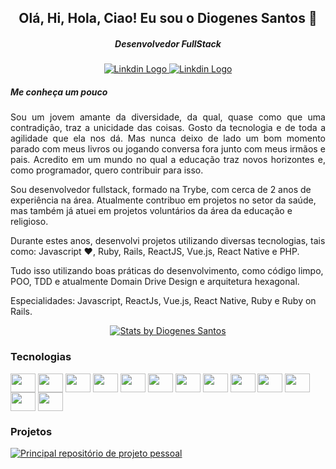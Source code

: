 <p align="center">
 <h2 align="center">Olá, Hi, Hola, Ciao! Eu sou o Diogenes Santos 👋 </h2>
 <h5 align="center">Desenvolvedor FullStack</h5>
</p>
<p align="center">
 <a href="https://www.linkedin.com/in/diogenessant/" target="_blank">
  <img src="https://img.shields.io/badge/-LinkedIn-blue?style=for-the-badge&logo=Linkedin&logoColor=white" alt="Linkdin Logo"/>
 </a>

 <a href="https://diogenessantos.netlify.app/" target="_blank">
  <img src="https://img.shields.io/badge/-Portifólio-gray?style=for-the-badge&logo=world&logoColor=white" alt="Linkdin Logo"/>
 </a>
</p>
<h5> Me conheça um pouco </h5>
<p align="justify">
 Sou um jovem amante da diversidade, da qual, quase como que uma contradição, traz a unicidade das
coisas. Gosto da tecnologia e de toda a agilidade que ela nos dá. Mas nunca deixo de lado um bom
momento parado com meus livros ou jogando conversa fora junto com meus irmãos e pais. Acredito em
um mundo no qual a educação traz novos horizontes e, como programador, quero contribuir para isso.
</p>
Sou desenvolvedor fullstack, formado na Trybe, com cerca de 2 anos de experiência na área. Atualmente contribuo em projetos no setor da saúde, mas também já atuei em projetos voluntários da área da educação e religioso.

Durante estes anos, desenvolvi projetos utilizando diversas tecnologias, tais como: Javascript ❤️, Ruby, Rails, ReactJS, Vue.js, React Native e PHP.

Tudo isso utilizando boas práticas do desenvolvimento, como código limpo, POO, TDD e atualmente Domain Drive Design e arquitetura hexagonal.

Especialidades: Javascript, ReactJs, Vue.js, React Native, Ruby e Ruby on Rails.

<p align="center">
<!--  <a href="https://github.com/anuraghazra/github-readme-stats">
  <img src="https://github-readme-stats.vercel.app/api/top-langs/?username=SantosDiv&layout=compact" alt="Top Langs by Diogenes Santos"/>
 </a> -->
 <a href="https://github.com/anuraghazra/github-readme-stats">
  <img src="https://github-readme-stats.vercel.app/api?username=SantosDiv&show_icons=true&theme=merko&count_private=true" alt="Stats by Diogenes Santos"/>
 </a>
</p>

### Tecnologias
<div style="display: inline_block">
  <img align="center" height="30" width="40" src="https://cdn.jsdelivr.net/gh/devicons/devicon/icons/vscode/vscode-original.svg" />
  <img align="center" height="30" width="40" src="https://cdn.jsdelivr.net/gh/devicons/devicon/icons/ruby/ruby-original.svg" />
  <img align="center" height="30" width="40" src="https://cdn.jsdelivr.net/gh/devicons/devicon/icons/rails/rails-original-wordmark.svg" />
  <img align="center" height="30" width="40" src="https://cdn.jsdelivr.net/gh/devicons/devicon/icons/vuejs/vuejs-original.svg" />
  <img align="center" height="30" width="40" src="https://cdn.jsdelivr.net/gh/devicons/devicon/icons/git/git-original.svg" />
  <img align="center" height="30" width="40" src="https://cdn.jsdelivr.net/gh/devicons/devicon/icons/javascript/javascript-original.svg" />
  <img align="center" height="30" width="40" src="https://cdn.jsdelivr.net/gh/devicons/devicon/icons/css3/css3-original.svg" />
  <img align="center" height="30" width="40" src="https://cdn.jsdelivr.net/gh/devicons/devicon/icons/html5/html5-original.svg" />
  <img align="center" height="30" width="40" src="https://cdn.jsdelivr.net/gh/devicons/devicon/icons/bootstrap/bootstrap-plain.svg" />
  <img align="center" height="30" width="40" src="https://cdn.jsdelivr.net/gh/devicons/devicon/icons/postgresql/postgresql-original.svg" />
  <img align="center" height="30" width="40" src="https://cdn.jsdelivr.net/gh/devicons/devicon/icons/mysql/mysql-original.svg" />
  <img align="center" height="30" width="40" src="https://cdn.jsdelivr.net/gh/devicons/devicon/icons/linux/linux-original.svg" />
  <img align="center" height="30" width="40" src="https://cdn.jsdelivr.net/gh/devicons/devicon/icons/windows8/windows8-original.svg" />
 </div>

### Projetos
<a href="https://github.com/SantosDiv/Projects/tree/main/study-plataform" target="_blank"> 
 <img src="https://github-readme-stats.vercel.app/api/pin/?username=SantosDiv&show_owner=true&repo=Projects" alt="Principal repositório de projeto pessoal" />
</a>





<!--
**SantosDiv/SantosDiv** is a ✨ _special_ ✨ repository because its `README.md` (this file) appears on your GitHub profile.

Here are some ideas to get you started:

- 🔭 I’m currently working on ...
- 🌱 I’m currently learning ...
- 👯 I’m looking to collaborate on ...
- 🤔 I’m looking for help with ...
- 💬 Ask me about ...
- 📫 How to reach me: ...
- 😄 Pronouns: ...
- ⚡ Fun fact: ...
-->
